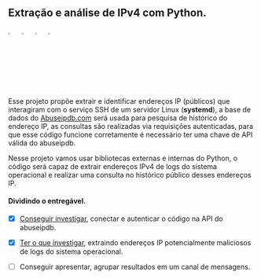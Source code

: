 ## Extração e análise de IPv4 com Python.

<p align="left">
  <img alt="Python 3.x" src="https://cdn.icon-icons.com/icons2/2699/PNG/512/python_logo_icon_168886.png" title="Python 3.x" width="3%">
  &nbsp
  <img alt="Abuseipdb.com" src="https://www.abuseipdb.com/img/abuseipdb-logo.svg" title="Abuseipdb.com" width="3%">
  &nbsp
  <img alt="Linux" src="https://cdn0.iconfinder.com/data/icons/flat-round-system/512/linux_tox-512.png" title="Linux" width="3%">
  &nbsp
  <img alt="Slack" src="https://cdn-icons-png.flaticon.com/512/2111/2111615.png" title="Slack" width="3%">
</p>

Esse projeto propõe extrair e identificar endereços IP (públicos) que interagiram com o serviço SSH de um servidor Linux (**systemd**), a base de dados do [Abuseipdb.com](https://www.abuseipdb.com/) será usada para pesquisa de histórico do endereço IP, as consultas são realizadas via requisições autenticadas, para que esse código funcione corretamente é necessário ter uma chave de API válida do abuseipdb.

Nesse projeto vamos usar bibliotecas externas e internas do Python, o código será capaz de extrair endereços IPv4 de logs do sistema operacional e realizar uma consulta no histórico público desses endereços IP.

#### Dividindo o entregável.
  
  - [x] [Conseguir investigar](https://github.com/usrbinbrain/fiap-python-02/blob/main/readme/api_readme.md#controlando-a-api-do-abuseipdbcom), conectar e autenticar o código na API do abuseipdb.

  - [x] [Ter o que investigar](https://github.com/usrbinbrain/fiap-python-02/blob/main/readme/ip_readme.md#rastreando-dados-com-regex-nos-logs-do-sistema-operacional), extraindo endereços IP potencialmente maliciosos de logs do sistema operacional.

  - [ ] Conseguir apresentar, agrupar resultados em um canal de mensagens.
  
